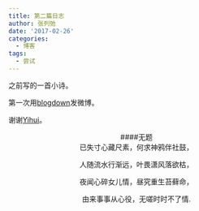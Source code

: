 ```yaml
---
title: 第二篇日志
author: 张列弛
date: '2017-02-26'
categories:
  - 博客
tags:
  - 尝试
---
```


之前写的一首小诗。

第一次用[blogdown](https://github.com/rstudio/blogdown)发微博。

谢谢[Yihui](https://yihui.name)。

<center>####无题
<br>
已失寸心藏尺素，何求神鸦伴社鼓，

人随流水行渐远，叶畏潇风落欲枯，

夜闻心碎女儿情，昼究重生苔藓命，

由来事事从心役，无嗟时时不了情.</center>
